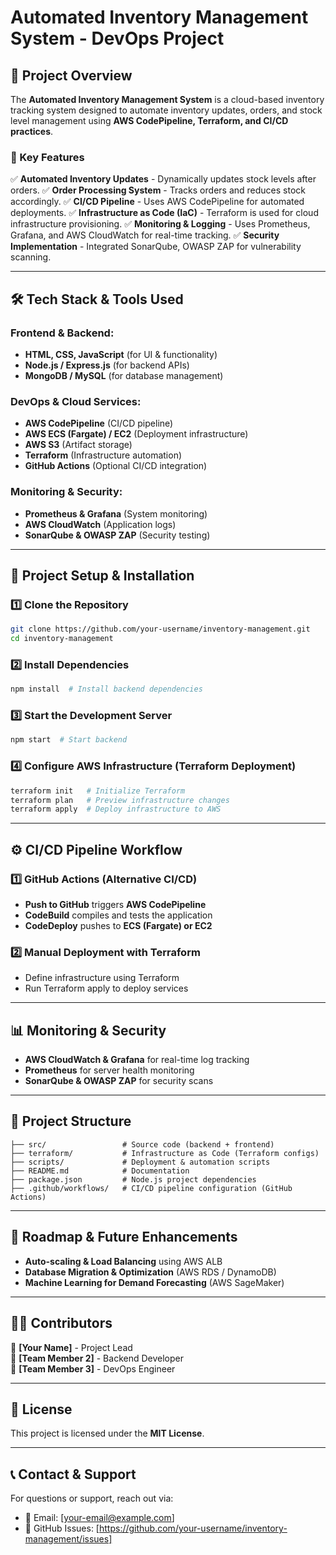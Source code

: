 # **Automated Inventory Management System - DevOps Project**

## **📌 Project Overview**
The **Automated Inventory Management System** is a cloud-based inventory tracking system designed to automate inventory updates, orders, and stock level management using **AWS CodePipeline, Terraform, and CI/CD practices**.

### **🚀 Key Features**
✅ **Automated Inventory Updates** - Dynamically updates stock levels after orders.
✅ **Order Processing System** - Tracks orders and reduces stock accordingly.
✅ **CI/CD Pipeline** - Uses AWS CodePipeline for automated deployments.
✅ **Infrastructure as Code (IaC)** - Terraform is used for cloud infrastructure provisioning.
✅ **Monitoring & Logging** - Uses Prometheus, Grafana, and AWS CloudWatch for real-time tracking.
✅ **Security Implementation** - Integrated SonarQube, OWASP ZAP for vulnerability scanning.

---

## **🛠️ Tech Stack & Tools Used**
### **Frontend & Backend:**
- **HTML, CSS, JavaScript** (for UI & functionality)
- **Node.js / Express.js** (for backend APIs)
- **MongoDB / MySQL** (for database management)

### **DevOps & Cloud Services:**
- **AWS CodePipeline** (CI/CD pipeline)
- **AWS ECS (Fargate) / EC2** (Deployment infrastructure)
- **AWS S3** (Artifact storage)
- **Terraform** (Infrastructure automation)
- **GitHub Actions** (Optional CI/CD integration)

### **Monitoring & Security:**
- **Prometheus & Grafana** (System monitoring)
- **AWS CloudWatch** (Application logs)
- **SonarQube & OWASP ZAP** (Security testing)

---

## **🔧 Project Setup & Installation**

### **1️⃣ Clone the Repository**
```sh
git clone https://github.com/your-username/inventory-management.git
cd inventory-management
```

### **2️⃣ Install Dependencies**
```sh
npm install  # Install backend dependencies
```

### **3️⃣ Start the Development Server**
```sh
npm start  # Start backend
```

### **4️⃣ Configure AWS Infrastructure (Terraform Deployment)**
```sh
terraform init   # Initialize Terraform
terraform plan   # Preview infrastructure changes
terraform apply  # Deploy infrastructure to AWS
```

---

## **⚙️ CI/CD Pipeline Workflow**
### **1️⃣ GitHub Actions (Alternative CI/CD)**
- **Push to GitHub** triggers **AWS CodePipeline**
- **CodeBuild** compiles and tests the application
- **CodeDeploy** pushes to **ECS (Fargate) or EC2**

### **2️⃣ Manual Deployment with Terraform**
- Define infrastructure using Terraform
- Run Terraform apply to deploy services

---

## **📊 Monitoring & Security**
- **AWS CloudWatch & Grafana** for real-time log tracking
- **Prometheus** for server health monitoring
- **SonarQube & OWASP ZAP** for security scans

---

## **📂 Project Structure**
```
├── src/                 # Source code (backend + frontend)
├── terraform/           # Infrastructure as Code (Terraform configs)
├── scripts/             # Deployment & automation scripts
├── README.md            # Documentation
├── package.json         # Node.js project dependencies
├── .github/workflows/   # CI/CD pipeline configuration (GitHub Actions)
```

---

## **📅 Roadmap & Future Enhancements**
- **Auto-scaling & Load Balancing** using AWS ALB
- **Database Migration & Optimization** (AWS RDS / DynamoDB)
- **Machine Learning for Demand Forecasting** (AWS SageMaker)

---

## **👨‍💻 Contributors**
👤 **[Your Name]** - Project Lead  
👤 **[Team Member 2]** - Backend Developer  
👤 **[Team Member 3]** - DevOps Engineer  

---

## **📜 License**
This project is licensed under the **MIT License**.

---

## **📞 Contact & Support**
For questions or support, reach out via:
- 📧 Email: [your-email@example.com]
- 🔗 GitHub Issues: [https://github.com/your-username/inventory-management/issues]

